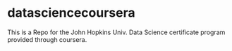 # datasciencecoursera
This is a Repo for the John Hopkins Univ. Data Science certificate program provided through coursera.
